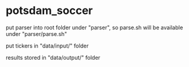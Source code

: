 # potsdam_soccer

put parser into root folder under "parser", so parse.sh will be available under "parser/parse.sh"

put tickers in "data/input/" folder

results stored in "data/output/" folder
